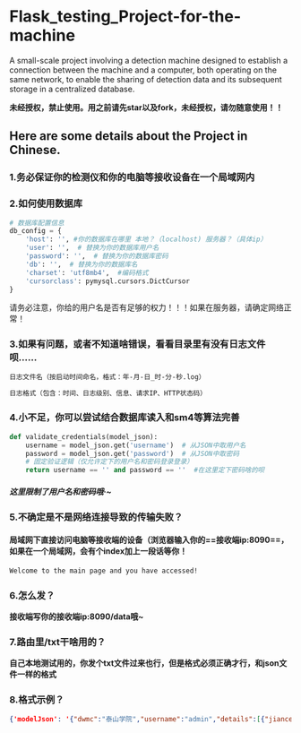 # Flask_testing_Project-for-the-machine
A small-scale project involving a detection machine designed to establish a connection between the machine and a computer, both operating on the same network, to enable the sharing of detection data and its subsequent storage in a centralized database.

**未经授权，禁止使用。用之前请先star以及fork，未经授权，请勿随意使用！！**

## Here are some details about the Project in Chinese.

### 1.务必保证你的检测仪和你的电脑等接收设备在一个局域网内

### 2.如何使用数据库

```python
# 数据库配置信息
db_config = {
    'host': '', #你的数据库在哪里 本地？（localhost) 服务器？（具体ip）
    'user': '',  # 替换为你的数据库用户名
    'password': '',  # 替换为你的数据库密码
    'db': '',  # 替换为你的数据库名
    'charset': 'utf8mb4',  #编码格式
    'cursorclass': pymysql.cursors.DictCursor
}
```

请务必注意，你给的用户名是否有足够的权力！！！如果在服务器，请确定网络正常！

### 3.如果有问题，或者不知道啥错误，看看目录里有没有日志文件呗……

```txt
日志文件名（按启动时间命名，格式：年-月-日_时-分-秒.log）
```

```txt
日志格式（包含：时间、日志级别、信息、请求IP、HTTP状态码）
```

### 4.小不足，你可以尝试结合数据库读入和sm4等算法完善

```python
def validate_credentials(model_json):
    username = model_json.get('username')  # 从JSON中取用户名
    password = model_json.get('password')  # 从JSON中取密码
    # 固定验证逻辑（仅允许定下的用户名和密码登录登录）
    return username == '' and password == ''  #在这里定下密码啥的呗
```

#### *这里限制了用户名和密码哦·~*

### 5.不确定是不是网络连接导致的传输失败？

#### 局域网下直接访问电脑等接收端的设备（浏览器输入你的==接收端ip:8090==，如果在一个局域网，会有个index加上一段话等你！

```txt
Welcome to the main page and you have accessed!
```

### 6.怎么发？

**接收端写你的接收端ip:8090/data哦~**

### 7.路由里/txt干啥用的？

**自己本地测试用的，你发个txt文件过来也行，但是格式必须正确才行，和json文件一样的格式**

### 8.格式示例？

```json
{'modelJson': '{"dwmc":"泰山学院","username":"admin","details":[{"jiancexiangmu":"有机磷和氨基甲酸酯类农药残留","jiancezhi":"27.232%","jiancedidian":"泰山学院","shanghumingcheng":"泰山学院","yangpinbianhao":"172120869945001","lianxidianhua":"123456","jianceren":"泰山学院","jianceriqi":"2024-07-17 17:56:24","yangpinmingcheng":"梨没洗","jiancejieguo":"合格"}],"password":"Hengmei123","yqbh":"972c2d18094700000000"}'}
```

